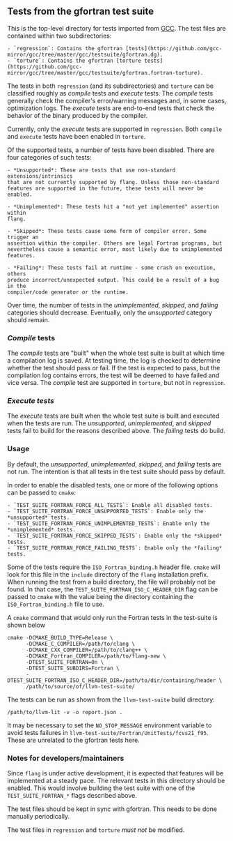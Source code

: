 ## Tests from the gfortran test suite ##

This is the top-level directory for tests imported from
[GCC](https://github.com/gcc-mirror/gcc). The test files are contained within
two subdirectories:

    - `regression`: Contains the gfortran [tests](https://github.com/gcc-mirror/gcc/tree/master/gcc/testsuite/gfortran.dg).
    - `torture`: Contains the gfortran [torture tests](https://github.com/gcc-mirror/gcc/tree/master/gcc/testsuite/gfortran.fortran-torture).

The tests in both `regression` (and its subdirectories) and `torture` can be
classified roughly as _compile_ tests and _execute_ tests. The _compile_ tests
generally check the compiler's error/warning messages and, in some cases,
optimization logs. The _execute_ tests are end-to-end tests that check the
behavior of the binary produced by the compiler.

Currently, only the _execute_ tests are supported in `regression`. Both 
`compile` and `execute` tests have been enabled in `torture`.

Of the supported tests, a number of tests have been disabled. There are four
categories of such tests:

    - *Unsupported*: These are tests that use non-standard extensions/intrinsics
    that are not currently supported by flang. Unless those non-standard
    features are supported in the future, these tests will never be enabled.

    - *Unimplemented*: These tests hit a "not yet implemented" assertion within
    flang.

    - *Skipped*: These tests cause some form of compiler error. Some trigger an
    assertion within the compiler. Others are legal Fortran programs, but
    nevertheless cause a semantic error, most likely due to unimplemented
    features.

    - *Failing*: These tests fail at runtime - some crash on execution, others
    produce incorrect/unexpected output. This could be a result of a bug in the
    compiler/code generator or the runtime.

Over time, the number of tests in the *unimplemented*, *skipped*, and *failing*
categories should decrease. Eventually, only the *unsupported* category should
remain.


### _Compile_ tests ###

The _compile_ tests are "built" when the whole test suite is built at which 
time a compilation log is saved. At testing time, the log is checked to 
determine whether the test should pass or fail. If the test is expected to pass,
but the compilation log contains errors, the test will be deemed to have failed
and vice versa. The _compile_ test are supported in `torture`, but not in
`regression`.


### _Execute tests_ ###

The _execute_ tests are built when the whole test suite is built and executed
when the tests are run. The *unsupported*, *unimplemented*, and *skipped* tests
fail to build for the reasons described above. The *failing* tests do build.


### Usage ###

By default, the *unsupported*, *unimplemented*, *skipped*, and *failing* tests
are not run. The intention is that all tests in the test suite should pass by
default.

In order to enable the disabled tests, one or more of the following options can
be passed to `cmake`:

    - `TEST_SUITE_FORTRAN_FORCE_ALL_TESTS`: Enable all disabled tests.
    - `TEST_SUITE_FORTRAN_FORCE_UNSUPPORTED_TESTS`: Enable only the *unsupported* tests.
    - `TEST_SUITE_FORTRAN_FORCE_UNIMPLEMENTED_TESTS`: Enable only the *unimplemented* tests.
    - `TEST_SUITE_FORTRAN_FORCE_SKIPPED_TESTS`: Enable only the *skipped* tests.
    - `TEST_SUITE_FORTRAN_FORCE_FAILING_TESTS`: Enable only the *failing* tests.

Some of the tests require the `ISO_Fortran_binding.h` header file. `cmake` will
look for this file in the `include` directory of the `flang` installation
prefix. When running the test from a build directory, the file will probably
not be found. In that case, the `TEST_SUITE_FORTRAN_ISO_C_HEADER_DIR` flag
can be passed to `cmake` with the value being the directory containing the
`ISO_Fortran_binding.h` file to use.

A `cmake` command that would only run the Fortran tests in the test-suite is
shown below

```
cmake -DCMAKE_BUILD_TYPE=Release \
      -DCMAKE_C_COMPILER=/path/to/clang \
      -DCMAKE_CXX_COMPILER=/path/to/clang++ \
      -DCMAKE_Fortran_COMPILER=/path/to/flang-new \
      -DTEST_SUITE_FORTRAN=On \
      -DTEST_SUITE_SUBDIRS=Fortran \
      -DTEST_SUITE_FORTRAN_ISO_C_HEADER_DIR=/path/to/dir/containing/header \
      /path/to/source/of/llvm-test-suite/
```

The tests can be run as shown from the `llvm-test-suite` build directory:

```
/path/to/llvm-lit -v -o report.json .
```

It may be necessary to set the `NO_STOP_MESSAGE` environment variable to
avoid tests failures in `llvm-test-suite/Fortran/UnitTests/fcvs21_f95`. These
are unrelated to the gfortran tests here.


### Notes for developers/maintainers ###

Since `flang` is under active development, it is expected that features will be
implemented at a steady pace. The relevant tests in this directory should be
enabled. This would involve building the test suite with one of the
`TEST_SUITE_FORTRAN_*` flags described above.

The test files should be kept in sync with gfortran. This needs to be done
manually periodically.

The test files in `regression` and `torture` *must not* be modified.

